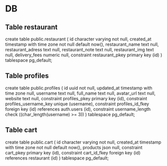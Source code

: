 # DB

## Table restaurant

create table
public.restaurant (
id character varying not null,
created_at timestamp with time zone not null default now(),
restaurant_name text null,
restaurant_adress text null,
restaurant_note text null,
restaurant_img text null,
delivery_fees numeric null,
constraint restaurant_pkey primary key (id)
) tablespace pg_default;

## Table profiles

create table
public.profiles (
id uuid not null,
updated_at timestamp with time zone null,
username text null,
full_name text null,
avatar_url text null,
website text null,
constraint profiles_pkey primary key (id),
constraint profiles_username_key unique (username),
constraint profiles_id_fkey foreign key (id) references auth.users (id),
constraint username_length check ((char_length(username) >= 3))
) tablespace pg_default;

## Table cart

create table
public.cart (
id character varying not null,
created_at timestamp with time zone not null default now(),
products json null,
constraint cart_pkey primary key (id),
constraint cart_id_fkey foreign key (id) references restaurant (id)
) tablespace pg_default;
